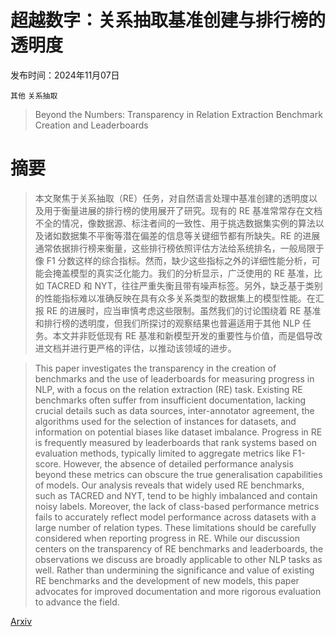 # 超越数字：关系抽取基准创建与排行榜的透明度

发布时间：2024年11月07日

`其他` `关系抽取`

> Beyond the Numbers: Transparency in Relation Extraction Benchmark Creation and Leaderboards

# 摘要

> 本文聚焦于关系抽取（RE）任务，对自然语言处理中基准创建的透明度以及用于衡量进展的排行榜的使用展开了研究。现有的 RE 基准常常存在文档不全的情况，像数据源、标注者间的一致性、用于挑选数据集实例的算法以及诸如数据集不平衡等潜在偏差的信息等关键细节都有所缺失。RE 的进展通常依据排行榜来衡量，这些排行榜依照评估方法给系统排名，一般局限于像 F1 分数这样的综合指标。然而，缺少这些指标之外的详细性能分析，可能会掩盖模型的真实泛化能力。我们的分析显示，广泛使用的 RE 基准，比如 TACRED 和 NYT，往往严重失衡且带有噪声标签。另外，缺乏基于类别的性能指标难以准确反映在具有众多关系类型的数据集上的模型性能。在汇报 RE 的进展时，应当审慎考虑这些限制。虽然我们的讨论围绕着 RE 基准和排行榜的透明度，但我们所探讨的观察结果也普遍适用于其他 NLP 任务。本文并非贬低现有 RE 基准和新模型开发的重要性与价值，而是倡导改进文档并进行更严格的评估，以推动该领域的进步。

> This paper investigates the transparency in the creation of benchmarks and the use of leaderboards for measuring progress in NLP, with a focus on the relation extraction (RE) task. Existing RE benchmarks often suffer from insufficient documentation, lacking crucial details such as data sources, inter-annotator agreement, the algorithms used for the selection of instances for datasets, and information on potential biases like dataset imbalance. Progress in RE is frequently measured by leaderboards that rank systems based on evaluation methods, typically limited to aggregate metrics like F1-score. However, the absence of detailed performance analysis beyond these metrics can obscure the true generalisation capabilities of models. Our analysis reveals that widely used RE benchmarks, such as TACRED and NYT, tend to be highly imbalanced and contain noisy labels. Moreover, the lack of class-based performance metrics fails to accurately reflect model performance across datasets with a large number of relation types. These limitations should be carefully considered when reporting progress in RE. While our discussion centers on the transparency of RE benchmarks and leaderboards, the observations we discuss are broadly applicable to other NLP tasks as well. Rather than undermining the significance and value of existing RE benchmarks and the development of new models, this paper advocates for improved documentation and more rigorous evaluation to advance the field.

[Arxiv](https://arxiv.org/abs/2411.05224)